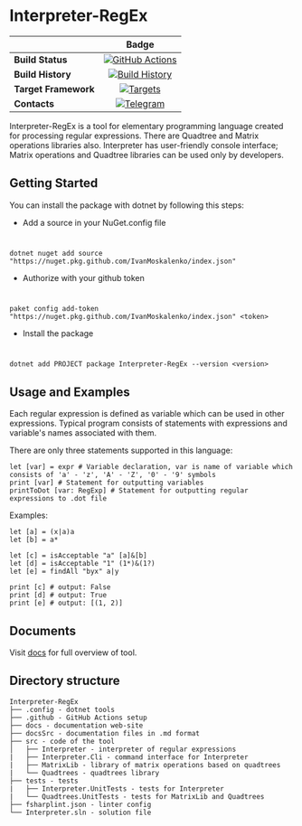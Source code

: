# Interpreter-RegEx

||Badge|
|------|:------:|
|**Build Status**|[![GitHub Actions](https://github.com/IvanMoskalenko/Interpreter-RegEx/workflows/Build/badge.svg?branch=master)](https://github.com/IvanMoskalenko/Interpreter-RegEx/actions?query=branch%3Amaster) |
|**Build History**|[![Build History](https://buildstats.info/github/chart/IvanMoskalenko/Interpreter-RegEx)](https://github.com/IvanMoskalenko/Interpreter-RegEx/actions?query=branch%3Amaster) |
|**Target Framework**|[![Targets](https://img.shields.io/badge/.NET%20-5-green.svg)](https://docs.microsoft.com/ru-ru/dotnet/core/introduction)|
|**Contacts**|[![Telegram](https://raw.githubusercontent.com/Patrolavia/telegram-badge/master/ask.svg)](https://t.me/vnmsklnk)|


Interpreter-RegEx is a tool for elementary programming language created for processing regular expressions. There are Quadtree and Matrix operations libraries also. Interpreter has user-friendly console interface; Matrix operations and Quadtree libraries can be used only by developers.

## Getting Started

You can install the package with dotnet by following this steps:

* Add a source in your NuGet.config file
#
	dotnet nuget add source "https://nuget.pkg.github.com/IvanMoskalenko/index.json"
* Authorize with your github token
#
	paket config add-token "https://nuget.pkg.github.com/IvanMoskalenko/index.json" <token>
* Install the package
#
	dotnet add PROJECT package Interpreter-RegEx --version <version>

## Usage and Examples

Each regular expression is defined as variable which can be used in other expressions. Typical program consists of statements with expressions and variable's names associated with them.

There are only three statements supported in this language:

	let [var] = expr # Variable declaration, var is name of variable which consists of 'a' - 'z', 'A' - 'Z', '0' - '9' symbols
	print [var] # Statement for outputting variables
	printToDot [var: RegExp] # Statement for outputting regular expressions to .dot file

Examples:

	let [a] = (x|a)a
	let [b] = a*

	let [c] = isAcceptable "a" [a]&[b]
	let [d] = isAcceptable "1" (1*)&(1?)
	let [e] = findAll "byx" a|y

	print [c] # output: False
	print [d] # output: True
	print [e] # output: [(1, 2)]

## Documents

Visit [docs](https://www.youtube.com/watch?v=dQw4w9WgXcQ) for full overview of tool.

## Directory structure

```
Interpreter-RegEx
├── .config - dotnet tools
├── .github - GitHub Actions setup 
├── docs - documentation web-site
├── docsSrc - documentation files in .md format
├── src - code of the tool
│   ├── Interpreter - interpreter of regular expressions
|	├── Interpreter.Cli - command interface for Interpreter
|	├── MatrixLib - library of matrix operations based on quadtrees
|	└── Quadtrees - quadtrees library
├── tests - tests
|	├── Interpreter.UnitTests - tests for Interpreter
|	└── Quadtrees.UnitTests - tests for MatrixLib and Quadtrees
├── fsharplint.json - linter config
└── Interpreter.sln - solution file
```
	



